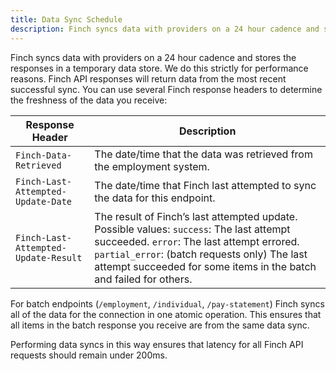 ```yaml
---
title: Data Sync Schedule
description: Finch syncs data with providers on a 24 hour cadence and stores the responses in a temporary data store.
---
```


Finch syncs data with providers on a 24 hour cadence and stores the responses in a temporary data store. We do this strictly for performance reasons. Finch API responses will return data from the most recent successful sync. You can use several Finch response headers to determine the freshness of the data you receive:

Response Header | Description
-------|--------------
`Finch-Data-Retrieved` | The date/time that the data was retrieved from the employment system.
`Finch-Last-Attempted-Update-Date` | The date/time that Finch last attempted to sync the data for this endpoint.
`Finch-Last-Attempted-Update-Result` | The result of Finch’s last attempted update. Possible values: `success`: The last attempt succeeded. `error`: The last attempt errored. `partial_error`: (batch requests only) The last attempt succeeded for some items in the batch and failed for others.

For batch endpoints (`/employment`, `/individual`, `/pay-statement`) Finch syncs all of the data for the connection in one atomic operation. This ensures that all items in the batch response you receive are from the same data sync.

Performing data syncs in this way ensures that latency for all Finch API requests should remain under 200ms.
